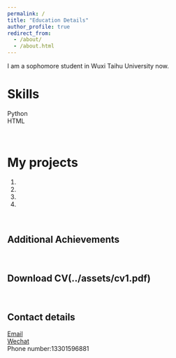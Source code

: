 ```yaml
---
permalink: /
title: "Education Details"
author_profile: true
redirect_from: 
  - /about/
  - /about.html
---
```


I am a sophomore student in Wuxi Taihu University now.

Skills
======
Python  
HTML

<br>

My projects
======
1. 
1. 
1. 
1. 

<br>

Additional Achievements
------

<br>

Download CV(../assets/cv1.pdf)
------

<br>

Contact details
------
[Email](mailto:156697298@qq.com)  
[Wechat](../images/wechat.jpg)  
Phone number:13301596881


<br>

